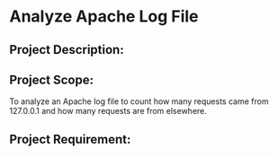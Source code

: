 # Analyze Apache Log File

## Project Description:


## Project Scope:
To analyze an Apache log file to count how many requests came from 127.0.0.1 and how many requests are from elsewhere.

## Project Requirement:
